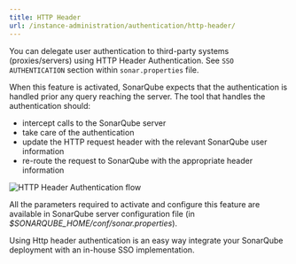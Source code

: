 ```yaml
---
title: HTTP Header
url: /instance-administration/authentication/http-header/
---
```


You can delegate user authentication to third-party systems (proxies/servers) using HTTP Header Authentication. See `SSO AUTHENTICATION` section within `sonar.properties` file.

When this feature is activated, SonarQube expects that the authentication is handled prior any query reaching the server. 
The tool that handles the authentication should:

* intercept calls to the SonarQube server
* take care of the authentication
* update the HTTP request header with the relevant SonarQube user information
* re-route the request to SonarQube with the appropriate header information

![HTTP Header Authentication flow](/images/http-header-authentication.png)

All the parameters required to activate and configure this feature are available in SonarQube server configuration file (in _$SONARQUBE_HOME/conf/sonar.properties_).

Using Http header authentication is an easy way integrate your SonarQube deployment with an in-house SSO implementation.